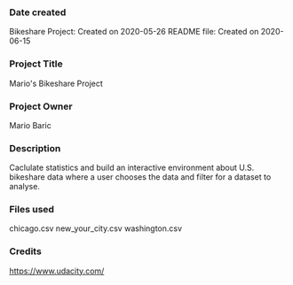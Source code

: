 ### Date created
Bikeshare Project:  Created on 2020-05-26
README file:        Created on 2020-06-15

### Project Title
Mario's Bikeshare Project

### Project Owner
Mario Baric

### Description
Caclulate statistics and build an interactive environment about U.S. bikeshare data where a user chooses the data and filter for a dataset to analyse.

### Files used
chicago.csv
new_your_city.csv
washington.csv

### Credits
https://www.udacity.com/
